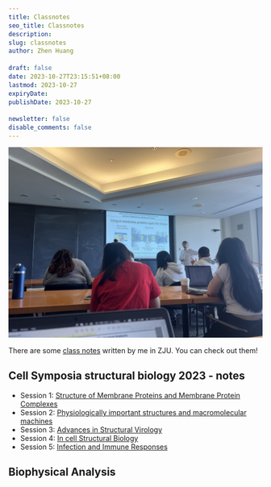 ```yaml
---
title: Classnotes
seo_title: Classnotes
description: 
slug: classnotes
author: Zhen Huang

draft: false
date: 2023-10-27T23:15:51+08:00
lastmod: 2023-10-27
expiryDate: 
publishDate: 2023-10-27

newsletter: false
disable_comments: false
---
```


![Classnotes](classnotes-banner.jpeg#small)

There are some [class notes](https://zhenh.notion.site/f21d69aaa7214868b465490a9bc6eee2?v=052dafd18fdb46ba8e5cc04bee0b99e6&pvs=4) written by me in ZJU. You can check out them!

## Cell Symposia structural biology 2023 - notes

* Session 1: [Structure of Membrane Proteins and Membrane Protein Complexes](../posts/cell-symposia-s1-notes/)
* Session 2: [Physiologically important structures and macromolecular machines](../posts/cell-symposia-s2-notes/)
* Session 3: [Advances in Structural Virology](../posts/cell-symposia-s3-notes/)
* Session 4: [In cell Structural Biology](../posts/cell-symposia-s4-notes/)
* Session 5: [Infection and Immune Responses](../posts/cell-symposia-s5-notes/)

## Biophysical Analysis